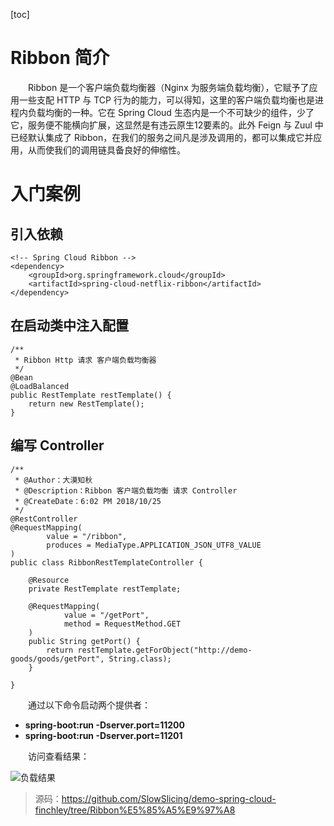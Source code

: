 [toc]

# Ribbon 简介

　　Ribbon 是一个客户端负载均衡器（Nginx 为服务端负载均衡），它赋予了应用一些支配 HTTP 与 TCP 行为的能力，可以得知，这里的客户端负载均衡也是进程内负载均衡的一种。它在 Spring Cloud 生态内是一个不可缺少的组件，少了它，服务便不能横向扩展，这显然是有违云原生12要素的。此外 Feign 与 Zuul 中已经默认集成了 Ribbon，在我们的服务之间凡是涉及调用的，都可以集成它并应用，从而使我们的调用链具备良好的伸缩性。

# 入门案例

## 引入依赖

```
<!-- Spring Cloud Ribbon -->
<dependency>
    <groupId>org.springframework.cloud</groupId>
    <artifactId>spring-cloud-netflix-ribbon</artifactId>
</dependency>
```

## 在启动类中注入配置

```
/**
 * Ribbon Http 请求 客户端负载均衡器
 */
@Bean
@LoadBalanced
public RestTemplate restTemplate() {
    return new RestTemplate();
}
```

## 编写 Controller

```
/**
 * @Author：大漠知秋
 * @Description：Ribbon 客户端负载均衡 请求 Controller
 * @CreateDate：6:02 PM 2018/10/25
 */
@RestController
@RequestMapping(
        value = "/ribbon",
        produces = MediaType.APPLICATION_JSON_UTF8_VALUE
)
public class RibbonRestTemplateController {

    @Resource
    private RestTemplate restTemplate;

    @RequestMapping(
            value = "/getPort",
            method = RequestMethod.GET
    )
    public String getPort() {
        return restTemplate.getForObject("http://demo-goods/goods/getPort", String.class);
    }

}
```

　　通过以下命令启动两个提供者：

* **spring-boot:run -Dserver.port=11200**
* **spring-boot:run -Dserver.port=11201**

　　访问查看结果：

![负载结果](http://img.lynchj.com/1e32ebfc1e1e4a55b9e88f2cb40f1451.png)

> 源码：https://github.com/SlowSlicing/demo-spring-cloud-finchley/tree/Ribbon%E5%85%A5%E9%97%A8
